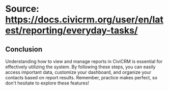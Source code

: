# Source: https://docs.civicrm.org/user/en/latest/reporting/everyday-tasks/

## Conclusion

Understanding how to view and manage reports in CiviCRM is essential for effectively utilizing the system. By following these steps, you can easily access important data, customize your dashboard, and organize your contacts based on report results. Remember, practice makes perfect, so don't hesitate to explore these features!